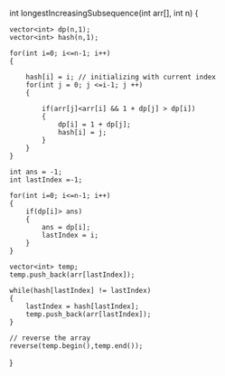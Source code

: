 int longestIncreasingSubsequence(int arr[], int n)
{
    
    vector<int> dp(n,1);
    vector<int> hash(n,1);
    
    for(int i=0; i<=n-1; i++)
    {
        
        hash[i] = i; // initializing with current index
        for(int j = 0; j <=i-1; j ++)
        {
            
            if(arr[j]<arr[i] && 1 + dp[j] > dp[i])
            {
                dp[i] = 1 + dp[j];
                hash[i] = j;
            }
        }
    }
    
    int ans = -1;
    int lastIndex =-1;
    
    for(int i=0; i<=n-1; i++)
    {
        if(dp[i]> ans)
        {
            ans = dp[i];
            lastIndex = i;
        }
    }
    
    vector<int> temp;
    temp.push_back(arr[lastIndex]);
    
    while(hash[lastIndex] != lastIndex)
    { 
        lastIndex = hash[lastIndex];
        temp.push_back(arr[lastIndex]);    
    }
    
    // reverse the array 
    reverse(temp.begin(),temp.end());
}